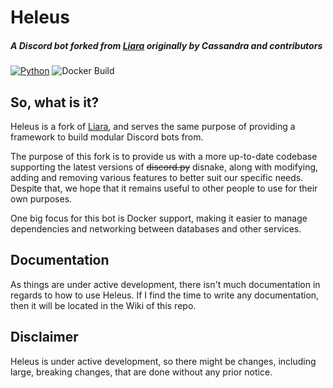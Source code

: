 # Heleus
##### A Discord bot forked from [Liara](https://github.com/Thessia/Liara) originally by Cassandra and contributors

[![Python](https://img.shields.io/badge/python-3.10-blue.svg)](https://python.org) ![Docker Build](https://github.com/nerdcubed/Heleus/workflows/Docker%20Build/badge.svg)
## So, what is it?
Heleus is a fork of [Liara](https://github.com/Thessia/Liara), and serves the same purpose of providing a framework to build modular Discord bots from.

The purpose of this fork is to provide us with a more up-to-date codebase supporting the latest versions of ~~discord.py~~ disnake, along with modifying, adding and removing various features to better suit our specific needs. Despite that, we hope that it remains useful to other people to use for their own purposes.

One big focus for this bot is Docker support, making it easier to manage dependencies and networking between databases and other services.

## Documentation
As things are under active development, there isn't much documentation in regards to how to use Heleus. If I find the time to write any documentation, then it will be located in the Wiki of this repo.

## Disclaimer
Heleus is under active development, so there might be changes, including large, breaking changes, that are done without any prior notice.
